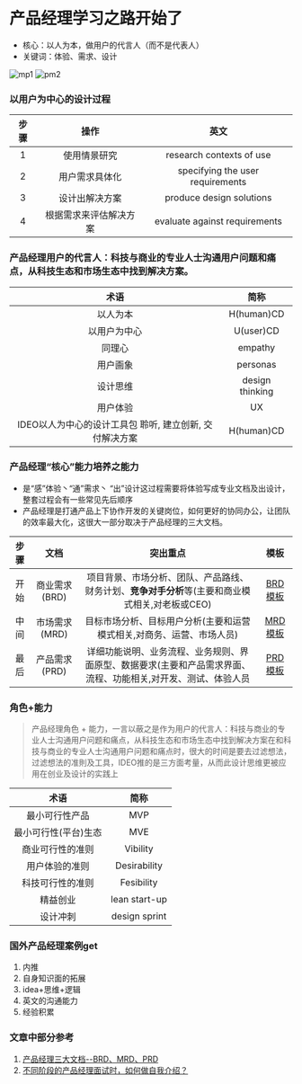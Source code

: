 # 产品经理学习之路开始了
- 核心：以人为本，做用户的代言人（而不是代表人）
- 关键词：体验、需求、设计

![mp1](https://github.com/freecodecampvividboy/PM/blob/master/pm1.jpg) ![pm2](https://github.com/freecodecampvividboy/PM/blob/master/pm2.jpg)

### 以用户为中心的设计过程
|步骤|操作|英文|
|:-:|:-:|:-:|
|1|使用情景研究|research contexts of use|
|2|用户需求具体化|specifying the user requirements|
|3|设计出解决方案|produce design solutions|
|4|根据需求来评估解决方案|evaluate against requirements|
### 产品经理用户的代言人：科技与商业的专业人士沟通用户问题和痛点，从科技生态和市场生态中找到解决方案。
|术语|简称|
|:-:|:-:|
|以人为本|H(human)CD|
|以用户为中心|U(user)CD|
|同理心|empathy|
|用户画象|personas|
|设计思维|design thinking|
|用户体验|UX|
|IDEO以人为中心的设计工具包 聆听, 建立创新, 交付解决方案|H(human)CD|
### 产品经理“核心”能力培养之能力
- 是“感”体验丶“通”需求丶 “出”设计这过程需要将体验写成专业文档及出设计，整套过程会有一些常见先后顺序
- 产品经理是打通产品上下协作开发的关键岗位，如何更好的协同办公，让团队的效率最大化，这很大一部分取决于产品经理的三大文档。

|步骤|文档|突出重点|模板|
|:-:|:-:|:-:|:-:|
|开始|商业需求(BRD)|项目背景、市场分析、团队、产品路线、财务计划、**竞争对手分析**等(主要和商业模式相关,对老板或CEO)|[BRD模板](http://www.woshipm.com/marketing/2196318.html)|
|中间|市场需求(MRD)|目标市场分析、目标用户分析(主要和运营模式相关,对商务、运营、市场人员)|[MRD模板](http://www.woshipm.com/discuss/111117.html)|
|最后|产品需求(PRD)|详细功能说明、业务流程、业务规则、界面原型、数据要求(主要和产品需求界面、流程、功能相关,对开发、测试、体验人员|[PRD模板](http://www.woshipm.com/rp/3488031.html)|

### 角色+能力
> 产品经理角色 + 能力，一言以蔽之是作为用户的代言人：科技与商业的专业人士沟通用户问题和痛点，从科技生态和市场生态中找到解决方案在和科技与商业的专业人士沟通用户问题和痛点时，很大的时间是要去过滤想法，过滤想法的准則及工具，IDEO推的是三方面考量，从而此设计思维更被应用在创业及设计的实践上

|术语|简称|
|:-:|:-:|
|最小可行性产品|MVP|
|最小可行性(平台)生态|MVE|
|商业可行性的准则|Vibility|
|用户体验的准则|Desirability|
|科技可行性的准则|Fesibility|
|精益创业|lean start-up|
|设计冲刺|design sprint|




### 国外产品经理案例get
1. 内推
2. 自身知识面的拓展
3. idea+思维+逻辑
4. 英文的沟通能力
5. 经验积累





### 文章中部分参考
1. [产品经理三大文档--BRD、MRD、PRD](https://www.jianshu.com/p/44df36436aa0)
2. [不同阶段的产品经理面试时，如何做自我介绍？](https://baijiahao.baidu.com/s?id=1661652125035359802&wfr=spider&for=pc)

